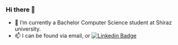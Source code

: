 ### Hi there 👋

- 🔭 I’m currently a Bachelor Computer Science student at Shiraz university. 
- 📫 I can be found via email, or [![Linkedin Badge](https://img.shields.io/badge/-LinkedIn-0e76a8?style=flat-square&logo=Linkedin&logoColor=white)](https://www.linkedin.com/in/mohamad-bastin/)
<!--
<img height="180em" src="https://github-readme-stats.vercel.app/api?username=mohamadbastin&show_icons=true&hide_border=true&&count_private=true&include_all_commits=true" />


**mohamadbastin/mohamadbastin** is a ✨ _special_ ✨ repository because its `README.md` (this file) appears on your GitHub profile.

Here are some ideas to get you started:

- 🔭 I’m currently working on ...
- 🌱 I’m currently learning ...
- 👯 I’m looking to collaborate on ...
- 🤔 I’m looking for help with ...
- 💬 Ask me about ...
- 📫 How to reach me: ...
- 😄 Pronouns: ...
- ⚡ Fun fact: ...
-->
